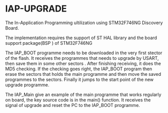 # IAP-UPGRADE
The In-Application Programming ultilization using STM32F746NG Discovery Board.

The implementation requires the support of ST HAL library and the board support package(BSP
) of STM32F746NG

The IAP_BOOT programme needs to be downloaded in the very first stector of the flash. It receives the programmes that needs to upgrade by USART, then save them in some other sectors . After finishing receiving, it does the MD5 checking. If the checking goes right, the IAP_BOOT program then erase the sectors that holds the main programme and then move the saved programmes to the sectors. Finally it jumps to the start point of the new upgrade programme.

The IAP_Main give an example of the main programme that works regularly on board, the key source code is in the main() function. It receives the signal of upgrade and reset the PC to the IAP_BOOT programme.
